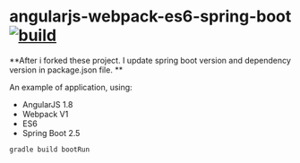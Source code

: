 # angularjs-webpack-es6-spring-boot [![build](https://travis-ci.org/daggerok/angularjs-webpack-es6-spring-boot.svg?branch=breeze)](https://travis-ci.org/daggerok/angularjs-webpack-es6-spring-boot)

**After i forked these project. I update spring boot version and dependency version in package.json file. **

An example of application, using: 
- AngularJS 1.8
- Webpack V1
- ES6
- Spring Boot 2.5

```bash
gradle build bootRun
```
